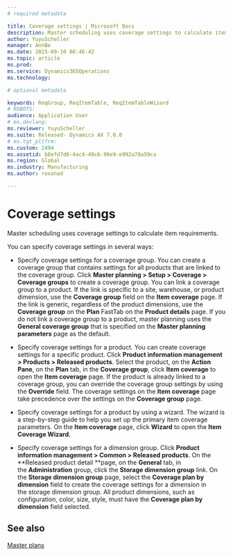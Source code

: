```yaml
---
# required metadata

title: Coverage settings | Microsoft Docs
description: Master scheduling uses coverage settings to calculate item requirements. 
author: YuyuScheller
manager: AnnBe
ms.date: 2015-09-10 08:46:42
ms.topic: article
ms.prod: 
ms.service: Dynamics365Operations
ms.technology: 

# optional metadata

keywords: ReqGroup, ReqItemTable, ReqItemTableWizard
# ROBOTS: 
audience: Application User
# ms.devlang: 
ms.reviewer: YuyuScheller
ms.suite: Released- Dynamics AX 7.0.0
# ms.tgt_pltfrm: 
ms.custom: 2494
ms.assetid: b8efd7d6-4ac4-49c6-98e9-e992a78a59ca
ms.region: Global
ms.industry: Manufacturing
ms.author: roxanad

---
```


# Coverage settings

Master scheduling uses coverage settings to calculate item requirements. 

You can specify coverage settings in several ways:

-   Specify coverage settings for a coverage group. You can create a coverage group that contains settings for all products that are linked to the coverage group. Click **Master planning &gt; Setup &gt; Coverage &gt; Coverage groups** to create a coverage group. You can link a coverage group to a product. If the link is specific to a site, warehouse, or product dimension, use the **Coverage group** field on the **Item coverage** page. If the link is generic, regardless of the product dimensions, use the **Coverage group** on the **Plan** FastTab on the **Product details** page. If you do not link a coverage group to a product, master planning uses the **General coverage group** that is specified on the **Master planning parameters** page as the default.

-   Specify coverage settings for a product. You can create coverage settings for a specific product. Click **Product information management &gt; Products &gt; Released products**. Select the product, on the **Action Pane**, on the **Plan** tab, in the **Coverage group**, click **Item coverage** to open the **Item coverage** page. If the product is already linked to a coverage group, you can override the coverage group settings by using the **Override** field. The coverage settings on the **Item coverage** page take precedence over the settings on the **Coverage group** page.

<!-- -->

-   Specify coverage settings for a product by using a wizard. The wizard is a step-by-step guide to help you set up the primary item coverage parameters. On the **Item coverage** page, click **Wizard** to open the **Item Coverage Wizard**.

<!-- -->

-   Specify coverage settings for a dimension group. Click **Product information management &gt; Common &gt; Released products**. On the **Released product detail **page, on the **General** tab, in the **Administration** group, click the **Storage dimension group** link. On the **Storage dimension group** page, select the **Coverage plan by dimension** field to create the coverage settings for a dimension in the storage dimension group. All product dimensions, such as configuration, color, size, style, must have the **Coverage plan by dimension** field selected.



See also
--------

[Master plans](https://docs.microsoft.com/en-us/dynamics365/operations/manufacturing/master-planning/master-plans)


